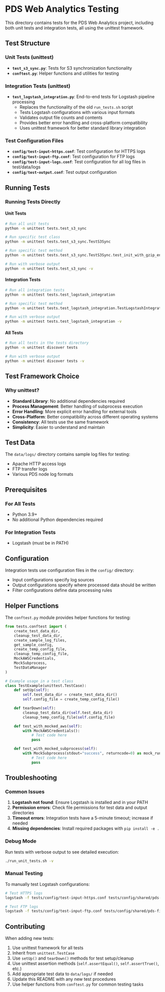 # PDS Web Analytics Testing

This directory contains tests for the PDS Web Analytics project, including both unit tests and integration tests, all using the unittest framework.

## Test Structure

### Unit Tests (unittest)
- **`test_s3_sync.py`**: Tests for S3 synchronization functionality
- **`conftest.py`**: Helper functions and utilities for testing

### Integration Tests (unittest)
- **`test_logstash_integration.py`**: End-to-end tests for Logstash pipeline processing
  - Replaces the functionality of the old `run_tests.sh` script
  - Tests Logstash configurations with various input formats
  - Validates output file counts and contents
  - Provides better error handling and cross-platform compatibility
  - Uses unittest framework for better standard library integration

### Test Configuration Files
- **`config/test-input-https.conf`**: Test configuration for HTTPS logs
- **`config/test-input-ftp.conf`**: Test configuration for FTP logs
- **`config/test-input-logs.conf`**: Test configuration for all log files in test/data/logs
- **`config/test-output.conf`**: Test output configuration

## Running Tests

### Running Tests Directly

#### Unit Tests
```bash
# Run all unit tests
python -m unittest tests.test_s3_sync

# Run specific test class
python -m unittest tests.test_s3_sync.TestS3Sync

# Run specific test method
python -m unittest tests.test_s3_sync.TestS3Sync.test_init_with_gzip_enabled

# Run with verbose output
python -m unittest tests.test_s3_sync -v
```

#### Integration Tests
```bash
# Run all integration tests
python -m unittest tests.test_logstash_integration

# Run specific test method
python -m unittest tests.test_logstash_integration.TestLogstashIntegration.test_https_log_processing

# Run with verbose output
python -m unittest tests.test_logstash_integration -v
```

#### All Tests
```bash
# Run all tests in the tests directory
python -m unittest discover tests

# Run with verbose output
python -m unittest discover tests -v
```

## Test Framework Choice

### Why unittest?
- **Standard Library**: No additional dependencies required
- **Process Management**: Better handling of subprocess execution
- **Error Handling**: More explicit error handling for external tools
- **Cross-Platform**: Better compatibility across different operating systems
- **Consistency**: All tests use the same framework
- **Simplicity**: Easier to understand and maintain

## Test Data

The `data/logs/` directory contains sample log files for testing:
- Apache HTTP access logs
- FTP transfer logs
- Various PDS node log formats

## Prerequisites

### For All Tests
- Python 3.9+
- No additional Python dependencies required

### For Integration Tests
- Logstash (must be in PATH)

## Configuration

Integration tests use configuration files in the `config/` directory:
- Input configurations specify log sources
- Output configurations specify where processed data should be written
- Filter configurations define data processing rules

## Helper Functions

The `conftest.py` module provides helper functions for testing:

```python
from tests.conftest import (
    create_test_data_dir,
    cleanup_test_data_dir,
    create_sample_log_files,
    get_sample_config,
    create_temp_config_file,
    cleanup_temp_config_file,
    MockAWSCredentials,
    MockSubprocess,
    TestDataManager
)

# Example usage in a test class
class TestExample(unittest.TestCase):
    def setUp(self):
        self.test_data_dir = create_test_data_dir()
        self.config_file = create_temp_config_file()

    def tearDown(self):
        cleanup_test_data_dir(self.test_data_dir)
        cleanup_temp_config_file(self.config_file)

    def test_with_mocked_aws(self):
        with MockAWSCredentials():
            # Test code here
            pass

    def test_with_mocked_subprocess(self):
        with MockSubprocess(stdout="success", returncode=0) as mock_run:
            # Test code here
            pass
```

## Troubleshooting

### Common Issues

1. **Logstash not found**: Ensure Logstash is installed and in your PATH
2. **Permission errors**: Check file permissions for test data and output directories
3. **Timeout errors**: Integration tests have a 5-minute timeout; increase if needed
4. **Missing dependencies**: Install required packages with `pip install -e .`

### Debug Mode

Run tests with verbose output to see detailed execution:
```bash
./run_unit_tests.sh -v
```

### Manual Testing

To manually test Logstash configurations:
```bash
# Test HTTPS logs
logstash -f tests/config/test-input-https.conf tests/config/shared/pds-filter.conf tests/config/test-output.conf

# Test FTP logs
logstash -f tests/config/test-input-ftp.conf tests/config/shared/pds-filter.conf tests/config/test-output.conf
```

## Contributing

When adding new tests:
1. Use unittest framework for all tests
2. Inherit from `unittest.TestCase`
3. Use `setUp()` and `tearDown()` methods for test setup/cleanup
4. Use unittest assertion methods (`self.assertEqual()`, `self.assertTrue()`, etc.)
5. Add appropriate test data to `data/logs/` if needed
6. Update this README with any new test procedures
7. Use helper functions from `conftest.py` for common testing tasks
